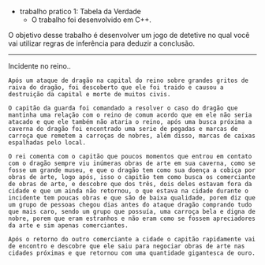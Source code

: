 - trabalho pratico 1: Tabela da Verdade 
    - O trabalho foi desenvolvido em C++.
    
O  objetivo desse trabalho é desenvolver um jogo de detetive no qual você vai utilizar regras 
de inferência para deduzir a conclusão. 


---
Incidente no reino..

    Após um ataque de dragão na capital do reino sobre grandes gritos de raiva do dragão, foi descoberto que ele foi traido e causou a destruição da capital e morte de muitos civis.

    O capitão da guarda foi comandado a resolver o caso do dragão que mantinha uma relação com o reino de comum acordo que em ele não seria atacado e que ele também não ataria o reino, após uma busca próxima a caverna do dragão foi encontrado uma serie de pegadas e marcas de carroça que remetem a carroças de nobres, além disso, marcas de caixas espalhadas pelo local.
 
    O rei comenta com o capitão que poucos momentos que entrou em contato com o dragão sempre viu inúmeras obras de arte em sua caverna, como se fosse um grande museu, e que o dragão tem como sua doença a cobiça por obras de arte, logo após, isso o capitão tem como busca os comerciante de obras de arte, e descobre que dos três, dois deles estavam fora da cidade e que um ainda não retornou, o que estava na cidade durante o incidente tem poucas obras e que são de baixa qualidade, porem diz que um grupo de pessoas chegou dias antes do ataque dragão comprando tudo que mais caro, sendo um grupo que possuía, uma carroça bela e digna de nobre, porem que eram estranhos e não eram como se fossem apreciadores da arte e sim apenas comerciantes.

    Após o retorno do outro comerciante a cidade o capitão rapidamente vai de encontro e descobre que ele saiu para negociar obras de arte nas cidades próximas e que retornou com uma quantidade gigantesca de ouro.
